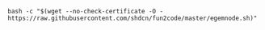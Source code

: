 ```bash -c "$(wget --no-check-certificate -O - https://raw.githubusercontent.com/shdcn/fun2code/master/egemnode.sh)"```

